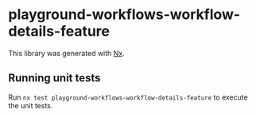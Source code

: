 # playground-workflows-workflow-details-feature

This library was generated with [Nx](https://nx.dev).

## Running unit tests

Run `nx test playground-workflows-workflow-details-feature` to execute the unit tests.
